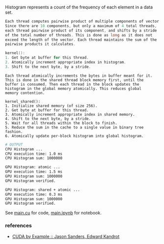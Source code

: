 Histogram represents a count of the frequency of each element in a data set.

```c
Each thread computes pairwise product of multiple components of vector.
Since there are 10 components, but only a maximum of 4 total threads,
each thread pairwise product of its component, and shifts by a stride
of the total number of threads. This is done as long as it does not
exceed the length of the vector. Each thread maintains the sum of the
pairwise products it calculates.

kernel():
1. Get byte at buffer for this thread.
2. Atomically increment appropriate index in histogram.
3. Shift to the next byte, by a stride.
```

```
Each thread atomically increments the bytes in buffer meant for it.
This is done in the shared thread block memory first, until the
buffer is consumed. Then each thread in the block updates the
histogram in the global memory atomically. This reduces global
memory contention.

kernel_shared():
1. Initialize shared memory (of size 256).
2. Get byte at buffer for this thread.
3. Atomically increment appropriate index in shared memory.
4. Shift to the next byte, by a stride.
5. Wait for all threads within the block to finish.
5. Reduce the sum in the cache to a single value in binary tree fashion.
6. Atomically update per-block histogram into global histogram.
```

```bash
# OUTPUT
CPU Histogram ...
CPU execution time: 1.0 ms
CPU Histogram sum: 1000000

GPU Histogram: atomic ...
GPU execution time: 1.5 ms
GPU Histogram sum: 1000000
GPU Histogram verified.

GPU Histogram: shared + atomic ...
GPU execution time: 0.3 ms
GPU Histogram sum: 1000000
GPU Histogram verified.
```

See [main.cu] for code, [main.ipynb] for notebook.

[main.cu]: main.cu
[main.ipynb]: https://colab.research.google.com/drive/1wsCJ-O18l7XozV1quKmSXmJz1cQP57ZP?usp=sharing


### references

- [CUDA by Example :: Jason Sanders, Edward Kandrot](http://www.mat.unimi.it/users/sansotte/cuda/CUDA_by_Example.pdf)
